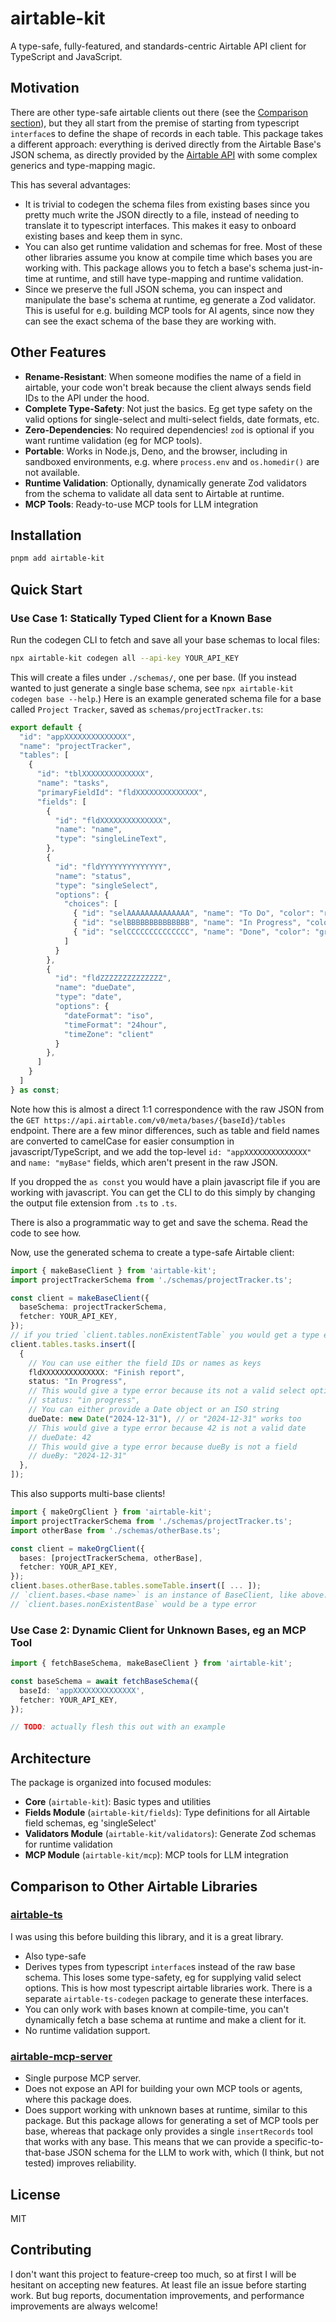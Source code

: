 # airtable-kit

A type-safe, fully-featured, and standards-centric Airtable API client for TypeScript and JavaScript.

## Motivation

There are other type-safe airtable clients out there (see the [Comparison section](#comparison-to-other-airtable-libraries)),
but they all start from the premise of starting from typescript `interface`s to define the shape of records in each table.
This package takes a different approach: everything is derived directly from the
Airtable Base's JSON schema, as directly provided by the [Airtable API](https://airtable.com/developers/web/api/get-base-schema) with some complex
generics and type-mapping magic.

This has several advantages:
- It is trivial to codegen the schema files from existing bases since you pretty much write the JSON directly to a file, instead of needing to translate it to typescript interfaces. This makes it easy to onboard existing bases and keep them in sync.
- You can also get runtime validation and schemas for free. Most of these other libraries assume you know at compile time which bases you are working with. This package allows you to fetch a base's schema just-in-time at runtime, and still have type-mapping and runtime validation.
- Since we preserve the full JSON schema, you can inspect and manipulate the base's schema at runtime, eg generate a Zod validator. This is useful for e.g. building MCP tools for AI agents, since now they can see the exact schema of the base they are working with.

## Other Features

- **Rename-Resistant**: When someone modifies the name of a field in airtable, your code won't break because the client always sends field IDs to the API under the hood.
- **Complete Type-Safety**: Not just the basics. Eg get type safety on the valid options for single-select and multi-select fields, date formats, etc.
- **Zero-Dependencies**: No required dependencies! `zod` is optional if you want runtime validation (eg for MCP tools).
- **Portable**: Works in Node.js, Deno, and the browser, including in sandboxed environments, e.g. where `process.env` and `os.homedir()` are not available.
- **Runtime Validation**: Optionally, dynamically generate Zod validators from the schema to validate all data sent to Airtable at runtime.
- **MCP Tools**: Ready-to-use MCP tools for LLM integration

## Installation

```bash
pnpm add airtable-kit
```

## Quick Start

### Use Case 1: Statically Typed Client for a Known Base

Run the codegen CLI to fetch and save all your base schemas to local files:

```bash
npx airtable-kit codegen all --api-key YOUR_API_KEY
```

This will create a files under `./schemas/`, one per base.
(If you instead wanted to just generate a single base schema, see `npx airtable-kit codegen base --help`.)
Here is an example generated schema file for a base called `Project Tracker`, saved as `schemas/projectTracker.ts`:

```typescript
export default {
  "id": "appXXXXXXXXXXXXXX",
  "name": "projectTracker",
  "tables": [
    {
      "id": "tblXXXXXXXXXXXXXX",
      "name": "tasks",
      "primaryFieldId": "fldXXXXXXXXXXXXXX",
      "fields": [
        {
          "id": "fldXXXXXXXXXXXXXX",
          "name": "name",
          "type": "singleLineText",
        },
        {
          "id": "fldYYYYYYYYYYYYYY",
          "name": "status",
          "type": "singleSelect",
          "options": {
            "choices": [
              { "id": "selAAAAAAAAAAAAAA", "name": "To Do", "color": "red" },
              { "id": "selBBBBBBBBBBBBBB", "name": "In Progress", "color": "blue" },
              { "id": "selCCCCCCCCCCCCCC", "name": "Done", "color": "green" }
            ]
          }
        },
        {
          "id": "fldZZZZZZZZZZZZZZ",
          "name": "dueDate",
          "type": "date",
          "options": {
            "dateFormat": "iso",
            "timeFormat": "24hour",
            "timeZone": "client"
          }
        },
      ]
    }
  ]
} as const;
```

Note how this is almost a direct 1:1 correspondence with the raw JSON from the
`GET https://api.airtable.com/v0/meta/bases/{baseId}/tables` endpoint.
There are a few minor differences, such as table and field names are converted
to camelCase for easier consumption in javascript/TypeScript,
and we add the top-level `id: "appXXXXXXXXXXXXXX"` and `name: "myBase"` fields,
which aren't present in the raw JSON.

If you dropped the `as const` you would have a plain javascript file if you
are working with javascript. You can get the CLI to do this simply by changing the
output file extension from `.ts` to `.ts`.

There is also a programmatic way to get and save the schema.
Read the code to see how.

Now, use the generated schema to create a type-safe Airtable client:

```typescript
import { makeBaseClient } from 'airtable-kit';
import projectTrackerSchema from './schemas/projectTracker.ts';

const client = makeBaseClient({
  baseSchema: projectTrackerSchema,
  fetcher: YOUR_API_KEY,
});
// if you tried `client.tables.nonExistentTable` you would get a type error here
client.tables.tasks.insert([
  {
    // You can use either the field IDs or names as keys
    fldXXXXXXXXXXXXXX: "Finish report",
    status: "In Progress",
    // This would give a type error because its not a valid select option
    // status: "in progress",
    // You can either provide a Date object or an ISO string
    dueDate: new Date("2024-12-31"), // or "2024-12-31" works too
    // This would give a type error because 42 is not a valid date
    // dueDate: 42
    // This would give a type error because dueBy is not a field
    // dueBy: "2024-12-31"
  },
]);
```

This also supports multi-base clients!

```typescript
import { makeOrgClient } from 'airtable-kit';
import projectTrackerSchema from './schemas/projectTracker.ts';
import otherBase from './schemas/otherBase.ts';

const client = makeOrgClient({
  bases: [projectTrackerSchema, otherBase],
  fetcher: YOUR_API_KEY,
});
client.bases.otherBase.tables.someTable.insert([ ... ]);
// `client.bases.<base name>` is an instance of BaseClient, like above.
// `client.bases.nonExistentBase` would be a type error
```

### Use Case 2: Dynamic Client for Unknown Bases, eg an MCP Tool

```typescript
import { fetchBaseSchema, makeBaseClient } from 'airtable-kit';

const baseSchema = await fetchBaseSchema({
  baseId: 'appXXXXXXXXXXXXXX',
  fetcher: YOUR_API_KEY,
});

// TODO: actually flesh this out with an example
```
## Architecture

The package is organized into focused modules:

- **Core** (`airtable-kit`): Basic types and utilities
- **Fields Module** (`airtable-kit/fields`): Type definitions for all Airtable field schemas, eg 'singleSelect'
- **Validators Module** (`airtable-kit/validators`): Generate Zod schemas for runtime validation
- **MCP Module** (`airtable-kit/mcp`): MCP tools for LLM integration

## Comparison to Other Airtable Libraries

### [airtable-ts](https://github.com/domdomegg/airtable-ts)
I was using this before building this library, and it is a great library.
- Also type-safe
- Derives types from typescript `interface`s instead of the raw base schema.
  This loses some type-safety, eg for supplying valid select options.
  This is how most typescript airtable libraries work.
  There is a separate `airtable-ts-codegen` package to generate these interfaces.
- You can only work with bases known at compile-time, you can't dynamically
  fetch a base schema at runtime and make a client for it.
- No runtime validation support.

### [airtable-mcp-server](https://github.com/domdomegg/airtable-mcp-server)
- Single purpose MCP server.
- Does not expose an API for building your own MCP tools or agents, where this package does.
- Does support working with unknown bases at runtime, similar to this package.
  But this package allows for generating a set of MCP tools per base,
  whereas that package only provides a single `insertRecords` tool that works
  with any base.
  This means that we can provide a specific-to-that-base JSON schema for the LLM
  to work with, which (I think, but not tested) improves reliability.

## License

MIT

## Contributing

I don't want this project to feature-creep too much, so at first I will be hesitant
on accepting new features. At least file an issue before starting work.
But bug reports, documentation improvements,
and performance improvements are always welcome!
